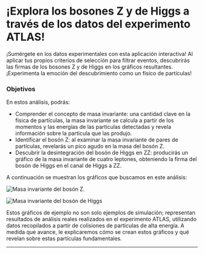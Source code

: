# ¡Explora los bosones Z y de Higgs a través de los datos del experimento ATLAS!
¡Sumérgete en los datos experimentales con esta aplicación interactiva! Al aplicar tus propios criterios de selección para filtrar eventos, descubrirás las firmas de los bosones Z y de Higgs en los gráficos resultantes. ¡Experimenta la emoción del descubrimiento como un físico de partículas!

### Objetivos
En estos análisis, podrás:

- Comprender el concepto de masa invariante: una cantidad clave en la física de partículas, la masa invariante se calcula a partir de los momentos y las energías de las partículas detectadas y revela información sobre la particula que las produjo.
- Identificar el bosón Z: al examinar la masa invariante de pares de partículas, revelarás un pico agudo en la masa del bosón Z.
- Descubrir la desintegración del bosón de Higgs en ZZ: producirás un gráfico de la masa invariante de cuatro leptones, obteniendo la firma del bosón de Higgs en el canal de Higgs a ZZ.

A continuación se muestran los gráficos que buscamos en este análisis:

![Masa invariante del bosón Z.](images/Z-boson-invariant-mass-distribution.png)

![Masa invariante del bosón de Higgs](images/Higss_invariant_mass_distribution.png)

Estos gráficos de ejemplo no son solo ejemplos de simulación; representan resultados de análisis reales realizados en el experimento ATLAS, utilizando datos recopilados a partir de colisiones de partículas de alta energía. A medida que avance, le explicaremos cómo se crean estos gráficos y qué revelan sobre estas partículas fundamentales.

---